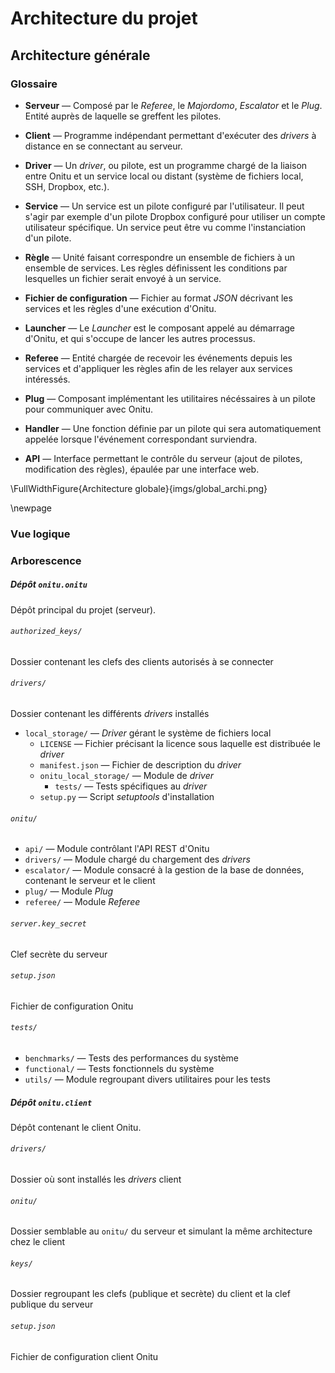 # Architecture du projet

## Architecture générale

### Glossaire

- **Serveur** — Composé par le *Referee*, le *Majordomo*, *Escalator* et le *Plug*. Entité auprès de laquelle se greffent les pilotes.

- **Client** — Programme indépendant permettant d'exécuter des *drivers* à distance en se connectant au serveur.

- **Driver** — Un *driver*, ou pilote, est un programme chargé de la liaison entre Onitu et un service local ou distant (système de fichiers local, SSH, Dropbox, etc.).

- **Service** — Un service est un pilote configuré par l'utilisateur. Il peut s'agir par exemple d'un pilote Dropbox configuré pour utiliser un compte utilisateur spécifique. Un service peut être vu comme l'instanciation d'un pilote.

- **Règle** — Unité faisant correspondre un ensemble de fichiers à un ensemble de services. Les règles définissent les conditions par lesquelles un fichier serait envoyé à un service.

- **Fichier de configuration** — Fichier au format *JSON* décrivant les services et les règles d'une exécution d'Onitu.

- **Launcher** — Le *Launcher* est le composant appelé au démarrage d'Onitu, et qui s'occupe de lancer les autres processus.

- **Referee** — Entité chargée de recevoir les événements depuis les services et d'appliquer les règles afin de les relayer aux services intéressés.

- **Plug** — Composant implémentant les utilitaires nécéssaires à un pilote pour communiquer avec Onitu.

- **Handler** — Une fonction définie par un pilote qui sera automatiquement appelée lorsque l'événement correspondant surviendra.

- **API** — Interface permettant le contrôle du serveur (ajout de pilotes, modification des règles), épaulée par une interface web.


\FullWidthFigure{Architecture globale}{imgs/global_archi.png}

\newpage

### Vue logique

### Arborescence

##### Dépôt `onitu.onitu`

Dépôt principal du projet (serveur).

###### `authorized_keys/`
Dossier contenant les clefs des clients autorisés à se connecter

###### `drivers/`
Dossier contenant les différents *drivers* installés

- `local_storage/` — *Driver* gérant le système de fichiers local
    - `LICENSE` — Fichier précisant la licence sous laquelle est distribuée le *driver*
    - `manifest.json` — Fichier de description du *driver*
    - `onitu_local_storage/` — Module de *driver*
        - `tests/` — Tests spécifiques au *driver*
    - `setup.py` — Script *setuptools* d'installation

###### `onitu/`
- `api/` — Module contrôlant l'API REST d'Onitu
- `drivers/` — Module chargé du chargement des *drivers*
- `escalator/` — Module consacré à la gestion de la base de données, contenant le serveur et le client
- `plug/` — Module *Plug*
- `referee/` — Module *Referee*

###### `server.key_secret`
Clef secrète du serveur

###### `setup.json`
Fichier de configuration Onitu

###### `tests/`
- `benchmarks/` — Tests des performances du système
- `functional/` — Tests fonctionnels du système
- `utils/` — Module regroupant divers utilitaires pour les tests

##### Dépôt `onitu.client`

Dépôt contenant le client Onitu.

###### `drivers/`
Dossier où sont installés les *drivers* client

###### `onitu/`
Dossier semblable au `onitu/` du serveur et simulant la même architecture chez le client

###### `keys/`
Dossier regroupant les clefs (publique et secrète) du client et la clef publique du serveur

###### `setup.json`
Fichier de configuration client Onitu

